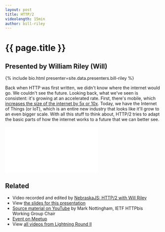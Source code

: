 ```yaml
---
layout: post
title: HTTP/2
videolength: 15min
author: bill-riley
---
```


# {{ page.title }}

## Presented by William Riley (Will)

{% include bio.html presenter=site.data.presenters.bill-riley %}

Back when HTTP was first written, we didn't know where the internet would go. We couldn't see the future. Looking back, what we've seen is consistent: it's growing at an accelerated rate. First, there's mobile, which [increases the size of the internet by 5x or 10x](http://ben-evans.com/benedictevans/2014/7/21/leverage). Today, we have the Internet of Things (or IoT), which is an entire new industry that looks like it'll grow to an even bigger scale. With all this stuff to think about, HTTP/2 tries to adapt the basic parts of how the internet works to a future that we can better see. 

<div class="fluid-width-video-wrapper"><iframe src="//www.youtube.com/embed/BPAbU94An4E" frameborder="0" allowfullscreen></iframe></div>

## Related

* Video recorded and edited by [NebraskaJS: HTTP/2 with Will Riley](http://www.youtube.com/watch?v=BPAbU94An4E)
* View [the slides for this presentation](http://slides.com/bill_riley/http-2-spdy#/)
* [Source material on YouTube](https://www.youtube.com/watch?v=OQ158bJPvx4) by Mark Nottingham, IETF HTTPbis Working Group Chair
* [Event on Meetup](http://www.meetup.com/nebraskajs/events/181849992/)
* View [all videos from Lightning Round II](http://www.youtube.com/playlist?list=PLCCU6TIglvLHdiJPU2_qPF0Z2y8qMqq56)
